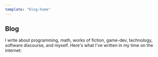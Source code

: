 ```yaml
---
template: "blog-home"
---
```


## Blog

I write about programming, math, works of fiction, game-dev, technology, software discourse, and myself.
Here's what I've written in my time on the internet:


